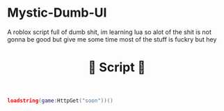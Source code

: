 # Mystic-Dumb-UI
A roblox script full of dumb shit, im learning lua so alot of the shit is not gonna be good but give me some time
most of the stuff is fuckry but hey

<h1 align="center"> 📑 Script 📑<br>
<br></h1>

```lua
loadstring(game:HttpGet("soon"))()
```

#
